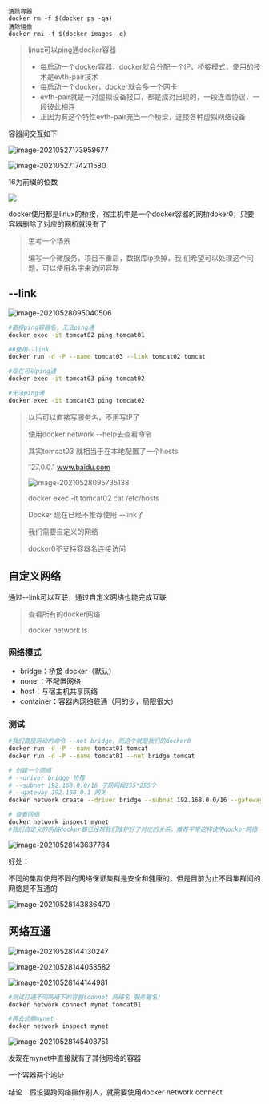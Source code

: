

```
清除容器
docker rm -f $(docker ps -qa)
清除镜像
docker rmi -f $(docker images -q) 
```



> linux可以ping通docker容器
>
> * 每启动一个docker容器，docker就会分配一个IP，桥接模式，使用的技术是evth-pair技术
> * 每启动一个docker，docker就会多一个网卡
> * evth-pair就是一对虚拟设备接口，都是成对出现的，一段连着协议，一段彼此相连
> * 正因为有这个特性evth-pair充当一个桥梁，连接各种虚拟网络设备



容器间交互如下

![image-20210527173959677](https://gitee.com/BothSavage/PicGo/raw/master//image/20210527173959.png)

![image-20210527174211580](https://gitee.com/BothSavage/PicGo/raw/master//image/20210527174211.png)

16为前缀的位数







![](https://gitee.com/BothSavage/PicGo/raw/master//image/20210527175507.png)

docker使用都是linux的桥接，宿主机中是一个docker容器的网桥doker0，只要容器删除了对应的网桥就没有了



> 思考一个场景
>
> 编写一个微服务，项目不重启，数据库ip换掉，我  们希望可以处理这个问题，可以使用名字来访问容器





## --link

![image-20210528095040506](https://gitee.com/BothSavage/PicGo/raw/master//image/20210528095040.png)

```bash
#直接ping容器名，无法ping通
docker exec -it tomcat02 ping tomcat01

##使用--link
docker run -d -P --name tomcat03 --link tomcat02 tomcat

#现在可以ping通
docker exec -it tomcat03 ping tomcat02 

#无法ping通
docker exec -it tomcat03 ping tomcat02 
```

>以后可以直接写服务名，不用写IP了
>
>使用docker network --help去查看命令
>
>其实tomcat03 就相当于在本地配置了一个hosts
>
>127.0.0.1 www.baidu.com
>
>![image-20210528095735138](https://gitee.com/BothSavage/PicGo/raw/master//image/20210528095735.png)
>
>docker exec -it tomcat02 cat /etc/hosts
>
>Docker 现在已经不推荐使用 --link了
>
>我们需要自定义的网络
>
>docker0不支持容器名连接访问

 ## 自定义网络

通过--link可以互联，通过自定义网络也能完成互联

> 查看所有的docker网络
>
> docker network ls

### 网络模式

* bridge：桥接 docker（默认）
* none ：不配置网络
* host：与宿主机共享网络
* container：容器内网络联通（用的少，局限很大）

### 测试

```bash
#我们直接启动的命令 --net bridge，而这个就是我们的docker0
docker run -d -P --name tomcat01 tomcat
docker run -d -P --name tomcat01 --net bridge tomcat
```



```bash
# 创建一个网络
# --driver bridge 桥接
# --subnet 192.168.0.0/16 子网网段255*255个
# --gateway 192.168.0.1 网关
docker network create --driver bridge --subnet 192.168.0.0/16 --gateway 192.168.0.1 mynet

# 查看网络
docker network inspect mynet
#我们自定义的网络docker都已经帮我们维护好了对应的关系，推荐平常这样使用docker网络
```

![image-20210528143637784](https://gitee.com/BothSavage/PicGo/raw/master//image/20210528143637.png)

好处：

不同的集群使用不同的网络保证集群是安全和健康的，但是目前为止不同集群间的网络是不互通的

![image-20210528143836470](https://gitee.com/BothSavage/PicGo/raw/master//image/20210528143836.png)





## 网络互通

![image-20210528144130247](https://gitee.com/BothSavage/PicGo/raw/master//image/20210528144130.png)

![image-20210528144058582](https://gitee.com/BothSavage/PicGo/raw/master//image/20210528144058.png)

![image-20210528144144981](https://gitee.com/BothSavage/PicGo/raw/master//image/20210528144145.png)





```bash
#测试打通不同网络下的容器(connet 网络名 服务器名)
docker network connect mynet tomcat01

#再去侦察mynet
docker network inspect mynet
```

![image-20210528145408751](https://gitee.com/BothSavage/PicGo/raw/master//image/20210528145408.png)

发现在mynet中直接就有了其他网络的容器

一个容器两个地址

结论：假设要跨网络操作别人，就需要使用docker network connect 

